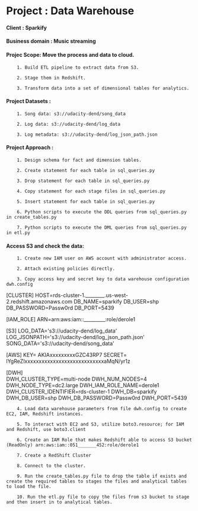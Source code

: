 # Project : Data Warehouse 

#### Client : Sparkify 

#### Business domain : Music streaming 

#### Projec Scope: Move the process and data to cloud. 

        1. Build ETL pipeline to extract data from S3. 

        2. Stage them in Redshift. 

        3. Transform data into a set of dimensional tables for analytics. 

#### Project Datasets :  

        1. Song data: s3://udacity-dend/song_data 

        2. Log data: s3://udacity-dend/log_data 

        3. Log metadata: s3://udacity-dend/log_json_path.json 

#### Project Approach :  

        1. Design schema for fact and dimension tables. 

        2. Create statement for each table in sql_queries.py 

        3. Drop statement for each table in sql_queries.py 

        4. Copy statement for each stage files in sql_queries.py 

        5. Insert statement for each table in sql_queries.py 

        6. Python scripts to execute the DDL queries from sql_queries.py in create_tables.py  

        7. Python scripts to execute the DML queries from sql_queries.py in etl.py 

#### Access S3 and check the data:
   
		1. Create new IAM user on AWS account with administrator access. 

		2. Attach existing policies directly. 

		3. Copy access key and secret key to data warehouse configuration dwh.config 

[CLUSTER] 
HOST=rds-cluster-1.________.us-west-2.redshift.amazonaws.com 
DB_NAME=sparkify 
DB_USER=shp 
DB_PASSWORD=Passw0rd 
DB_PORT=5439 

[IAM_ROLE] 
ARN=arn:aws:iam::_________:role/derole1 

[S3] 
LOG_DATA='s3://udacity-dend/log_data' 
LOG_JSONPATH='s3://udacity-dend/log_json_path.json' 
SONG_DATA='s3://udacity-dend/song_data' 

[AWS] 
KEY= AKIAxxxxxxxxxGZC43RP7 
SECRET= lYgReZlxxxxxxxxxxxxxxxxxxxxxxxxxxxxaMqN/yr1z 

[DWH]  
DWH_CLUSTER_TYPE=multi-node 
DWH_NUM_NODES=4 
DWH_NODE_TYPE=dc2.large 
DWH_IAM_ROLE_NAME=derole1 
DWH_CLUSTER_IDENTIFIER=rds-cluster-1 
DWH_DB=sparkify 
DWH_DB_USER=shp 
DWH_DB_PASSWORD=Passw0rd 
DWH_PORT=5439 

		4. Load data warehouse parameters from file dwh.config to create EC2, IAM, Redshift instances. 

		5. To interact with EC2 and S3, utilize boto3.resource; for IAM and Redshift, use boto3.client 

		6. Create an IAM Role that makes Redshift able to access S3 bucket (ReadOnly) arn:aws:iam::051_______452:role/derole1 

		7. Create a RedShift Cluster 

		8. Connect to the cluster.

		9. Run the create_tables.py file to drop the table if exists and create the required tables to stages the files and analytical tables to load the file. 

		10. Run the etl.py file to copy the files from s3 bucket to stage and then insert in to analytical tables. 
